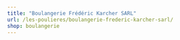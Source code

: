 ```yaml
---
title: "Boulangerie Frédéric Karcher SARL"
url: /les-poulieres/boulangerie-frederic-karcher-sarl/
shop: boulangerie
---
```

